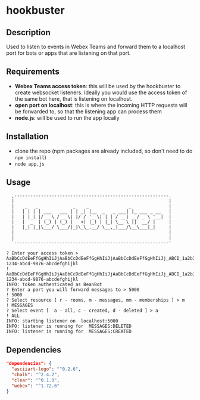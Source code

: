 # hookbuster
## Description
Used to listen to events in Webex Teams and forward them to a localhost port for bots or apps that are listening on that port.

## Requirements

* **Webex Teams access token**: this will be used by the hookbuster to create websocket listeners. Ideally you would use the access token of the same bot here, that is listening on localhost.
* **open port on localhost**: this is where the incoming HTTP requests will be forwarded to, so that the listening app can process them
* **node.js**: will be used to run the app locally

## Installation
* clone the repo (npm packages are already included, so don't need to do ```npm install```)
* ```node app.js```

## Usage

```
  ,----------------------------------------------------------.
  |                                                          |
  |    _   _             _    _               _              |
  |   | | | | ___   ___ | | _| |__  _   _ ___| |_ ___ _ __   |
  |   | |_| |/ _ \ / _ \| |/ / '_ \| | | / __| __/ _ \ '__|  |
  |   |  _  | (_) | (_) |   <| |_) | |_| \__ \ ||  __/ |     |
  |   |_| |_|\___/ \___/|_|\_\_.__/ \__,_|___/\__\___|_|     |
  |                                                          |
  |                                                          |
  `----------------------------------------------------------'

? Enter your access token > AaBbCcDdEeFfGgHhIiJjAaBbCcDdEeFfGgHhIiJjAaBbCcDdEeFfGgHhIiJj_ABCD_1a2b3c4d-1234-abcd-9876-abcdefghijkl
! AaBbCcDdEeFfGgHhIiJjAaBbCcDdEeFfGgHhIiJjAaBbCcDdEeFfGgHhIiJj_ABCD_1a2b3c4d-1234-abcd-9876-abcdefghijkl
INFO: token authenticated as BeanBot
? Enter a port you will forward messages to > 5000
! 5000
? Select resource [ r - rooms, m - messages, mm - memberships ] > m
! MESSAGES
? Select event [  a - all, c - created, d - deleted ] > a
! ALL
INFO: starting listener on  localhost:5000 
INFO: listener is running for  MESSAGES:DELETED 
INFO: listener is running for  MESSAGES:CREATED 
```

## Dependencies

```json
"dependencies": {
  "asciiart-logo": "^0.2.6",
  "chalk": "^2.4.2",
  "clear": "^0.1.0",
  "webex": "^1.72.6"
}
```
